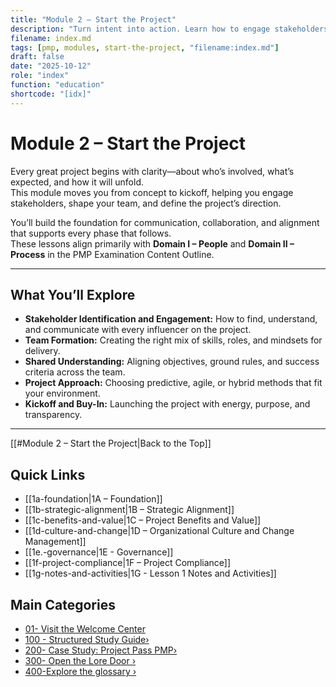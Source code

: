 ```yaml
---
title: "Module 2 – Start the Project"
description: "Turn intent into action. Learn how to engage stakeholders, build a team, and define how your project will run before execution begins."
filename: index.md
tags: [pmp, modules, start-the-project, "filename:index.md"]
draft: false
date: "2025-10-12"
role: "index"
function: "education"
shortcode: "[idx]"
---
```


# Module 2 – Start the Project

Every great project begins with clarity—about who’s involved, what’s expected, and how it will unfold.  
This module moves you from concept to kickoff, helping you engage stakeholders, shape your team, and define the project’s direction.

You’ll build the foundation for communication, collaboration, and alignment that supports every phase that follows.  
These lessons align primarily with **Domain I – People** and **Domain II – Process** in the PMP Examination Content Outline.

---

## What You’ll Explore

- **Stakeholder Identification and Engagement:** How to find, understand, and communicate with every influencer on the project.  
- **Team Formation:** Creating the right mix of skills, roles, and mindsets for delivery.  
- **Shared Understanding:** Aligning objectives, ground rules, and success criteria across the team.  
- **Project Approach:** Choosing predictive, agile, or hybrid methods that fit your environment.  
- **Kickoff and Buy-In:** Launching the project with energy, purpose, and transparency.

---

[[#Module 2 – Start the Project|Back to the Top]]
## Quick Links
- [[1a-foundation|1A – Foundation]]
- [[1b-strategic-alignment|1B – Strategic Alignment]]
- [[1c-benefits-and-value|1C – Project Benefits and Value]]
- [[1d-culture-and-change|1D – Organizational Culture and Change Management]]
- [[1e.-governance|1E - Governance]]
- [[1f-project-compliance|1F – Project Compliance]]
- [[1g-notes-and-activities|1G - Lesson 1 Notes and Activities]]

## Main Categories
- [01- Visit the Welcome Center](00-welcome/index.md)
- [100 - Structured Study Guide›](01-structured/index.md)
- [200- Case Study: Project Pass PMP›](02-case-study/3-plan/1-artifacts/index.md)
- [300- Open the Lore Door ›](03-the-lore-door/index.md)
- [400-Explore the glossary ›](2-glossary.md)

